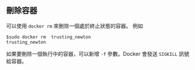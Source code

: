 ## 刪除容器

可以使用 `docker rm` 來刪除一個處於終止狀態的容器。
例如

```
$sudo docker rm  trusting_newton
trusting_newton
```

如果要刪除一個執行中的容器，可以新增 `-f` 參數。Docker 會發送 `SIGKILL` 訊號給容器。
